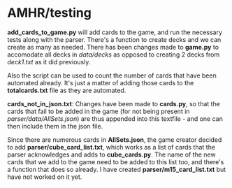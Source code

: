 # AMHR/testing

**add_cards_to_game.py** will add cards to the game, and run the necessary tests along with the parser. There's a function to create decks and we can create as many as needed. There has been changes made to **game.py** to accomodate all decks in *data/decks* as opposed to creating 2 decks from *deck1.txt* as it did previously.

Also the script can be used to count the number of cards that have been automated already. It's just a matter of adding those cards to the **totalcards.txt** file as they are automated.

**cards_not_in_json.txt**: Changes have been made to **cards.py**, so that the cards that fail to be added in the game (for not being present in *parser/data/AllSets.json*) are thus appended into this textfile - and one can then include them in the json file.

Since there are numerous cards in **AllSets.json**, the game creator decided to add **parser/cube_card_list.txt**, which works as a list of cards that the parser acknowledges and adds to **cube_cards.py**. The name of the new cards that we add to the game need to be added to this list too, and there's a function that does so already. I have created **parser/m15_card_list.txt** but have not worked on it yet. 